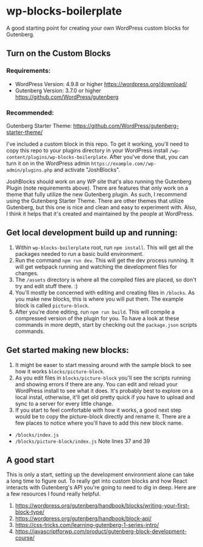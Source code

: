 # wp-blocks-boilerplate

A good starting point for creating your own WordPress custom blocks for Gutenberg.

## Turn on the Custom Blocks

### Requirements:

- WordPress Version: 4.9.8 or higher https://wordpress.org/download/
- Gutenberg Version: 3.7.0 or higher https://github.com/WordPress/gutenberg

### Recommended:
Gutenberg Starter Theme: https://github.com/WordPress/gutenberg-starter-theme/

I've included a custom block in this repo. To get it working, you'll need to copy this repo to your plugins directory in your WordPress install `/wp-content/plugins/wp-blocks-boilerplate`. After you've done that, you can turn it on in the WordPress admin `https://example.com//wp-admin/plugins.php` and activate "JoshBlocks". 

JoshBlocks should work on any WP site that's also running the Gutenberg Plugin (note requirements above). There are features that only work on a theme that fully utilize the new Gutenberg plugin. As such, I recommend using the Gutenberg Starter Theme. There are other themes that utilize Gutenberg, but this one is nice and clean and easy to experiment with. Also, I think it helps that it's created and maintained by the people at WordPress. 

## Get local development build up and running:

1. Within `wp-blocks-boilerplate` root, run `npm install`. This will get all the packages needed to run a basic build environment. 
2. Run the command `npm run dev`. This will get the dev process running. It will get webpack running and watching the development files for changes.
3. The `/assets` directory is where all the compiled files are placed, so don't try and edit stuff there. :)
4. You'll mostly be concerned with editing and creating files in `/blocks`. As you make new blocks, this is where you will put them. The example block is called `picture-block`. 
5. After you're done editing, run `npm run build`. This will compile a compressed version of the plugin for you. To have a look at these commands in more depth, start by checking out the `package.json` scripts commands. 

## Get started making new blocks:

1. It might be easer to start messing around with the sample block to see how it works `blocks/picture-block`. 
2. As you edit files in `blocks/picture-block` you'll see the scripts running and showing errors if there are any. You can edit and reload your WordPress install to see what it does. It's probably best to explore on a local instal, otherwise, it'll get old pretty quick if you have to upload and sync to a server for every little change.
3. If you start to feel comfortable with how it works, a good next step would be to copy the picture-block directly and rename it. There are a few places to notice where you'll have to add this new block name.
  - `/blocks/index.js`
  - `/blocks/picture-block/index.js` Note lines 37 and 39

## A good start

This is only a start, setting up the development environment alone can take a long time to figure out. To really get into custom blocks and how React interacts with Gutenberg's API you're going to need to dig in deep. Here are a few resources I found really helpful. 

1. https://wordpress.org/gutenberg/handbook/blocks/writing-your-first-block-type/
2. https://wordpress.org/gutenberg/handbook/block-api/
3. https://css-tricks.com/learning-gutenberg-1-series-intro/
4. https://javascriptforwp.com/product/gutenberg-block-development-course/



